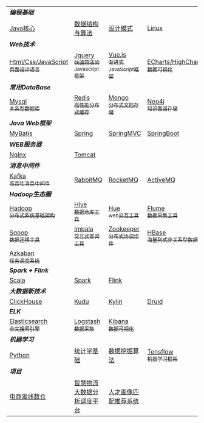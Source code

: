 <table>
  <tr>
    <td colspan=4><b><i>编程基础</i></b></td>
  </tr>
  <tr>
    <td><a target="_blank" href="大数据基础/java/java.md" >Java核心</a></td>
    <td><a target="_blank" href="">数据结构与算法</a></td>
    <td><a target="_blank" href="">设计模式</a></td>
    <td><a target="_blank" href="大数据基础/linux/linux.md">Linux</a></td>
  </tr>
  <tr>
    <td colspan=4><b><i>Web技术</i></b></td>
  </tr>
  <tr>
    <td><a target="_blank" href="">Html/Css/JavaScript<br><sub>页面设计语言</sub></a></td>
    <td><a target="_blank" href="">Jquery<br><sub>快速简洁的Javascript框架</sub></a></td>
    <td><a target="_blank" href="">Vue.js<br><sub>渐进式JavaScript框架</sub></a></td>
    <td><a target="_blank" href="">ECharts/HighCharts<br><sub>数据可视化</sub></a></td>
  </tr>
  <tr>
    <td colspan=4><b><i>常用DataBase</i></b></td>
  </tr>
  <tr>
    <td><a target="_blank" href="hadoop生态圈/mysql/mysql.md">Mysql<br><sub>关系型数据库</sub></a></td>
    <td><a target="_blank" href="./redis/redis.md">Redis<br><sub>高性能分布式缓存</sub></a></td>
    <td><a target="_blank" href="">Mongo<br><sub>分布式文档存储</sub></a></td>
    <td><a target="_blank" href="">Neo4j<br><sub>知识图谱存储</sub></a></td>
  </tr>
 	<tr>
    <td colspan=4><b><i>Java Web框架</i></b></td>
  </tr>
 	<tr>
    <td><a target="_blank" href="">MyBatis</a></td>
    <td><a target="_blank" href="">Spring</a></td>
    <td><a target="_blank" href="">SpringMVC</a></td>
    <td><a target="_blank" href="">SpringBoot</a></td>
  </tr>
  <tr>
    <td colspan=4><b><i>WEB服务器</i></b></td>
  </tr>
  <tr>
    <td><a target="_blank" href="">Nginx</a></td>
    <td><a target="_blank" href="">Tomcat</a></td>
    <td></td>
    <td></td>
  </tr>
  <tr>
    <td colspan=4><b><i>消息中间件</i></b></td>
  </tr>
  <tr>
    <td><a target="_blank" href="./kafka/kafka.md">Kafka<br><sub>高吞吐消息中间件</sub></a></td>
    <td><a target="_blank" href="">RabbitMQ<br></a></td>
    <td><a target="_blank" href="">RocketMQ<br></a></td>
    <td><a target="_blank" href="">ActiveMQ<br></a></td>
  </tr>
  <tr>
    <td colspan=4><b><i>Hadoop生态圈</i></b></td>
  </tr>
  <tr>
    <td><a target="_blank" href="hadoop生态圈/hadoop/hadoop.md">Hadoop<br><sub>分布式系统基础架构</sub></a></td>
    <td><a target="_blank" href="hadoop生态圈/hive/hive.md">Hive<br><sub>数据仓库工具</sub></a></td>
    <td><a target="_blank" href="hadoop生态圈/hue/hue.md">Hue<br><sub>web交互工具</sub></a></td>
    <td><a target="_blank" href="hadoop生态圈/flume/flume.md">Flume<br><sub>数据采集工具</sub></a></td>
  </tr>
  <tr>
    <td><a target="_blank" href="hadoop生态圈/sqoop/sqoop.md">Sqoop<br><sub>数据迁移工具</sub></a></td>
    <td><a target="_blank" href="hadoop生态圈/impala/impala.md">Impala<br><sub>交互式查询工具</sub></a></td>
    <td><a target="_blank" href="hadoop生态圈/zk/zk.md">Zookeeper<br><sub>分布式协调组件</sub></a></td>
    <td><a target="_blank" href="./hbase/hbase.md">HBase<br><sub>海量列式非关系型数据库</sub></a></td>
  </tr>
  <tr>
    <td><a target="_blank" href="hadoop生态圈/azkaban/azkaban.md">Azkaban<br><sub>任务调度系统</sub></a></td>
    <td><a target="_blank" href=""></a></td>
    <td><a target="_blank" href=""></a></td>
    <td></td>
  </tr>
  <tr>
    <td colspan=4><b><i>Spark + Flink</i></b></td>
  </tr>
  <tr>
    <td><a target="_blank" href="">Scala</a></td>
    <td><a target="_blank" href="">Spark</a></td>
    <td><a target="_blank" href="">Flink</a></td>
    <td><a target="_blank" href=""></a></td>
  </tr>
  <tr>
    <td colspan=4><b><i>大数据新技术</i></b></td>
  </tr>
  <tr>
    <td><a target="_blank" href="">ClickHouse</a></td>
    <td><a target="_blank" href="">Kudu</a></td>
    <td><a target="_blank" href="">Kylin</a></td>
    <td><a target="_blank" href="">Druid</a></td>
  </tr>
  <tr>
    <td colspan=4><b><i>ELK</i></b></td>
  </tr>
  <tr>
    <td><a target="_blank" href="">Elasticsearch<br><sub>全文搜索引擎</sub></a></td>
    <td><a target="_blank" href="">Logstash<br><sub>数据采集</sub></a></td>
    <td><a target="_blank" href="">Kibana<br><sub>数据可视化</sub></a></td>
    <td></td>
  </tr>
  <tr>
    <td colspan=4><b><i>机器学习</i></b></td>
  </tr>
  <tr>
    <td><a target="_blank" href="">Python</a></td>
    <td><a target="_blank" href="">统计学基础</a></td>
    <td><a target="_blank" href="">数据挖掘算法</a></td>
    <td><a target="_blank" href="">Tensflow<br><sub>机器学习框架</sub></a></td>
  </tr>
   <tr>
    <td colspan=4><b><i>项目</i></b></td>
  </tr>
   <tr>
    <td><a target="_blank" href="./项目/电商离线数仓/电商离线数仓.md">电商离线数仓</a></td>
    <td><a target="_blank" href="">智慧物流大数据分析调度平台</a></td>
    <td><a target="_blank" href="">人才画像匹配推荐系统</a></td>
    <td></td>
  </tr>
</table>